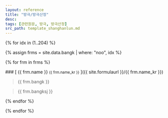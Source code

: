 ```yaml
---
layout: reference
title: "방극/방극산정"
desc:
tags: [관련원문, 방극, 방극산정]
src_path: template_shanghanlun.md
---
```




{% for idx in (1..204) %}

{% assign frms = site.data.bangk | where: "noo", idx %}

{% for frm in frms %}

<div id="{{ frm.name_kr }}"></div>
### [ {{ frm.name }} <small>{{ frm.name_kr }}</small> ]({{ site.formulaurl }}/{{ frm.name_kr }})

> {{ frm.bangk }}

> {{ frm.bangksj }}

{% endfor %}

{% endfor %}
